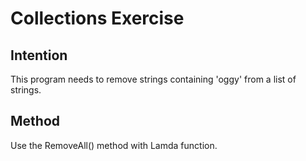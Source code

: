 
# Collections Exercise

## Intention

This program needs to remove strings containing 'oggy'  from a list of strings. 

## Method

Use the RemoveAll() method with Lamda function.
